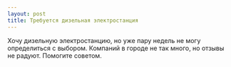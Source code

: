 ```yaml
---
layout: post 
title: Требуется дизельная электростанция ‌ ‌ 
--- 
```

Хочу дизельную электростанцию, но уже пару недель не могу определиться с выбором. Компаний в городе не так много, но отзывы не радуют. Помогите советом.
